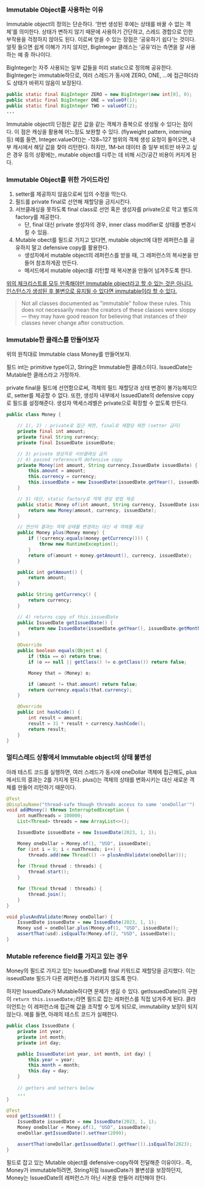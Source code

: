 ### Immutable Object를 사용하는 이유

Immutable object의 정의는 단순하다. ‘한번 생성된 후에는 상태를 바꿀 수 없는 객체’를 의미한다. 상태가 변하지 않기 때문에 사용하기 간단하고, 스레드 경합으로 인한 부작용을 걱정하지 않아도 된다. 이로써 얻을 수 있는 장점은 ‘공유하기 쉽다’는 것이다. 얼핏 들으면 쉽게 이해가 가지 않지만, BigInteger 클래스는 ‘공유’라는 측면을 잘 사용하는 예 중 하나이다.

BigInteger는 자주 사용되는 일부 값들을 미리 static으로 정의해 공유한다. BigInteger는 immutable하므로, 여러 스레드가 동시에 ZERO, ONE, …에 접근하더라도 상태가 바뀌지 않음이 보장된다. 

```java
public static final BigInteger ZERO = new BigInteger(new int[0], 0);
public static final BigInteger ONE = valueOf(1);
public static final BigInteger TWO = valueOf(2);
...
```

Immutable object의 단점은 같은 값을 같는 객체가 중복으로 생성될 수 있다는 점이다. 이 점은 캐싱을 활용해 어느정도 보완할 수 있다. (flyweight pattern, interning 등)
예를 들면, Integer.valueOf()는 -128~127 범위의 객체 생성 요청이 들어오면, 내부 캐시에서 해당 값을 찾아 리턴한다.
하지만, 1M-bit 데이터 중 일부 비트만 바꾸고 싶은 경우 등의 상황에는, mutable object를 다루는 데 비해 시간/공간 비용이 커지게 된다.

### Immutable Object를 위한 가이드라인
1. setter를 제공하지 않음으로써 임의 수정을 막는다.
2. 필드를 private final로 선언해 재할당을 금지시킨다.
3. 서브클래싱을 못하도록 final class로 선언 혹은 생성자를 private으로 막고 별도의 factory를 제공한다.
    - 단, final 대신 private 생성자의 경우, inner class modifier로 상태를 변경시킬 수 있음.
4. Mutable obect를 필드로 가지고 있다면, mutable object에 대한 레퍼런스를 공유하지 말고 defensive copy를 활용한다.
    - 생성자에서 mutable object의 레퍼런스를 받을 때, 그 레퍼런스의 복사본을 만들어 참조하게끔 만든다.
    - 메서드에서 mutable object를 리턴할 때 복사본을 만들어 넘겨주도록 한다.

[위의 체크리스트를 모두 만족해야만 Immutable object라고 할 수 있는 것은 아니다. 인스턴스가 생성된 후 불변으로 유지될 수 있다면 immutable이라 할 수 있다.](<https://docs.oracle.com/javase/tutorial/essential/concurrency/imstrat.html>)

> Not all classes documented as "immutable" follow these rules. This does not necessarily mean the creators of these classes were sloppy — they may have good reason for believing that instances of their classes never change after construction.

### Immutable한 클래스를 만들어보자

위의 원칙대로 Immutable class Money를 만들어보자. 

필드 int는 primitive type이고, String은 Immutable한 클래스이다. IssuedDate는 Mutable한 클래스라고 가정하자.

private final을 필드에 선언함으로써, 객체의 필드 재할당과 상태 변경이 불가능해지므로, setter를 제공할 수 없다. 또한, 생성자 내부에서 IssuedDate의 defensive copy로 필드를 설정해준다. 생성자 액세스레벨은 private으로 확장할 수 없도록 만든다.

```java
public class Money {

    // 1), 2) : private로 접근 제한, final로 재할당 제한 (setter 금지)
    private final int amount;
    private final String currency;
    private final IssuedDate issuedDate;

    // 3) private 생성자로 서브클래싱 금지
    // 4) passed reference의 defensive copy
    private Money(int amount, String currency,IssuedDate issuedDate) {
        this.amount = amount;
        this.currency = currency;
        this.issuedDate = new IssuedDate(issuedDate.getYear(), issuedDate.getMonth(), issuedDate.getDay());
    }

    // 3) 대신, static factory로 객체 생성 방법 제공
    public static Money of(int amount, String currency, IssuedDate issuedDate) {
        return new Money(amount, currency, issuedDate);
    }

    // 연산의 결과는 객체 상태를 변경하는 대신 새 객체를 제공
    public Money plus(Money money) {
        if (!currency.equals(money.getCurrency())) {
            throw new RuntimeException();
        }
        return of(amount + money.getAmount(), currency, issuedDate);
    }

    public int getAmount() {
        return amount;
    }

    public String getCurrency() {
        return currency;
    }

    // 4) returns copy of this.issuedDate
    public IssuedDate getIssuedDate() {
        return new IssuedDate(issuedDate.getYear(), issuedDate.getMonth(), issuedDate.getDay());
    }

    @Override
    public boolean equals(Object o) {
        if (this == o) return true;
        if (o == null || getClass() != o.getClass()) return false;

        Money that = (Money) o;

        if (amount != that.amount) return false;
        return currency.equals(that.currency);
    }

    @Override
    public int hashCode() {
        int result = amount;
        result = 31 * result + currency.hashCode();
        return result;
    }
}
```

### 멀티스레드 상황에서 Immutable object의 상태 불변성

아래 테스트 코드를 실행하면, 여러 스레드가 동시에 oneDollar 객체에 접근해도, plus 메서드의 결과는 2를 가지게 된다. plus()는 객체의 상태를 변화시키는 대신 새로운 객체를 만들어 리턴하기 때문이다.

```java
@Test
@DisplayName("thread-safe though threads access to same 'oneDollar'")
void addMoney() throws InterruptedException {
    int numThreads = 100000;
    List<Thread> threads = new ArrayList<>();

    IssuedDate issuedDate = new IssuedDate(2023, 1, 1);

    Money oneDollar = Money.of(1, "USD", issuedDate);
    for (int i = 0; i < numThreads; i++) {
        threads.add(new Thread(() -> plusAndValidate(oneDollar)));
    }
    for (Thread thread : threads) {
        thread.start();
    }

    for (Thread thread : threads) {
        thread.join();
    }
}

void plusAndValidate(Money oneDollar) {
    IssuedDate issuedDate = new IssuedDate(2023, 1, 1);
    Money usd = oneDollar.plus(Money.of(1, "USD", issuedDate));
    assertThat(usd).isEqualTo(Money.of(2, "USD", issuedDate));
}
```

### Mutable reference field를 가지고 있는 경우

Money의 필드로 가지고 있는 IssuedDate를 final 키워드로 재할당을 금지했다. 이는 isseudDate 필드가 다른 레퍼런스를 가리키지 않도록 한다.

하지만 IssuedDate가 Mutable하다면 문제가 생길 수 있다. getIssuedDate()의 구현이 `return this.issuedDate;`라면 필드로 잡는 레퍼런스를 직접 넘겨주게 된다. 클라이언트는 이 레퍼런스에 접근해 값을 조작할 수 있게 되므로, immutability 보장이 되지 않는다. 예를 들면, 아래의 테스트 코드가 실패한다.

```java
public class IssuedDate {
    private int year;
    private int month;
    private int day;

    public IssuedDate(int year, int month, int day) {
        this.year = year;
        this.month = month;
        this.day = day;
    }
    
    // getters and setters below
    ...
}

@Test
void getIssuedAt() {
    IssuedDate issuedDate = new IssuedDate(2023, 1, 1);
    Money oneDollar = Money.of(1, "USD", issuedDate);
    oneDollar.getIssuedDate().setYear(2099);

    assertThat(oneDollar.getIssuedDate().getYear()).isEqualTo(2023);
}
```

필드로 잡고 있는 Mutable object를 defensive-copy하여 전달해준 이유이다.. 즉, Money가 immutable하려면, String처럼 IssuedDate가 불변성을 보장하던지, Money는 IssuedDate의 레퍼런스가 아닌 사본을 만들어 리턴해야 한다.